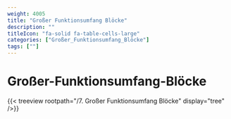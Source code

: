 ```yaml
---
weight: 4005
title: "Großer Funktionsumfang Blöcke"
description: ""
titleIcon: "fa-solid fa-table-cells-large"
categories: ["Großer_Funktionsumfang_Blöcke"]
tags: [""]
---
```


# Großer-Funktionsumfang-Blöcke

{{< treeview
    rootpath="/7. Großer Funktionsumfang Blöcke"
    display="tree"
/>}}